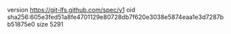 version https://git-lfs.github.com/spec/v1
oid sha256:605e3fed51a8fe4701129e80728db7f620e3038e5874eaa1e3d7287bb51875e0
size 5291
